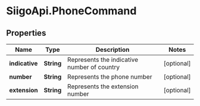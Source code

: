 # SiigoApi.PhoneCommand

## Properties

Name | Type | Description | Notes
------------ | ------------- | ------------- | -------------
**indicative** | **String** | Represents the indicative number of country | [optional] 
**number** | **String** | Represents the phone number | [optional] 
**extension** | **String** | Represents the extension number | [optional] 


